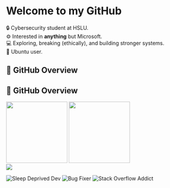 # Welcome to my GitHub

🔒 Cybersecurity student at HSLU.  
⚙️ Interested in **anything** but Microsoft.  
💻 Exploring, breaking (ethically), and building stronger systems.  
🐧 Ubuntu user.  

## 🚀 GitHub Overview  

## 🚀 GitHub Overview  

<div align="left">

  <img height="165" src="https://github-readme-stats.vercel.app/api?username=eliohz&show_icons=true&hide=prs,contribs&count_private=true&theme=dark" />
  <img height="165" src="https://github-readme-stats.vercel.app/api/top-langs/?username=eliohz&layout=compact&theme=dark" />

  <br>

  <a href="https://github.com/MrKrishnaAgarwal/readme-components-github">
    <img src="https://github-profile-summary-cards.vercel.app/api/cards/profile-details?username=eliohz&theme=github_dark&hide_border=false" />
  </a>  

</div>



![Sleep Deprived Dev](https://img.shields.io/badge/Sleep-Deprived-red)
![Bug Fixer](https://img.shields.io/badge/Bug%20Fixer-0%25-brightgreen)
![Stack Overflow Addict](https://img.shields.io/badge/StackOverflow-My%20IDE-blue)
